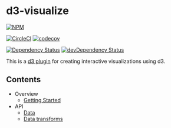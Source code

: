 # d3-visualize

[![NPM](https://badge.fury.io/js/d3-visualize.svg)](https://www.npmjs.com/package/d3-visualize)

[![CircleCI](https://circleci.com/gh/quantmind/d3-visualize.svg?style=svg)](https://circleci.com/gh/quantmind/d3-visualize)
[![codecov](https://codecov.io/gh/quantmind/d3-visualize/branch/master/graph/badge.svg)](https://codecov.io/gh/quantmind/d3-visualize)

[![Dependency Status](https://david-dm.org/quantmind/d3-visualize.svg)](https://david-dm.org/quantmind/d3-visualize)
[![devDependency Status](https://david-dm.org/quantmind/d3-visualize/dev-status.svg)](https://david-dm.org/quantmind/d3-visualize#info=devDependencies)


This is a [d3 plugin](https://bost.ocks.org/mike/d3-plugin/) for creating interactive visualizations using d3.

## Contents

* Overview
    * [Getting Started](/docs/getting-started.md)
* API
    * [Data](/docs/data.md)
    * [Data transforms](/docs/transforms/readme.md)
